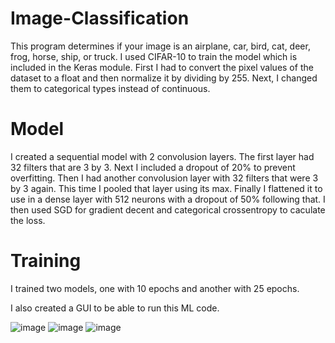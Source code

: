 # Image-Classification
This program determines if your image is an airplane, car, bird, cat, deer, frog, horse, ship, or truck. I used CIFAR-10 to train the model which is included in the Keras module. First I had to convert the pixel values of the dataset to a float and then normalize it by dividing by 255. Next, I changed them to categorical types instead of continuous.  
# Model
I created a sequential model with 2 convolusion layers. The first layer had 32 filters that are 3 by 3. Next I included a dropout of 20% to prevent overfitting. Then I had another convolusion layer with 32 filters that were 3 by 3 again. This time I pooled that layer using its max. Finally I flattened it to use in a dense layer with 512 neurons with a dropout of 50% following that. I then used SGD for gradient decent and categorical crossentropy to caculate the loss.  
# Training
I trained two models, one with 10 epochs and another with 25 epochs.  

I also created a GUI to be able to run this ML code.  

![image](https://user-images.githubusercontent.com/54549208/90417888-f720ad80-e079-11ea-8bd3-030911ca3b7f.png)
![image](https://user-images.githubusercontent.com/54549208/90417925-09025080-e07a-11ea-96d2-e6b8385c6efd.png)
![image](https://user-images.githubusercontent.com/54549208/90417962-17e90300-e07a-11ea-8411-58169a38fc22.png)
